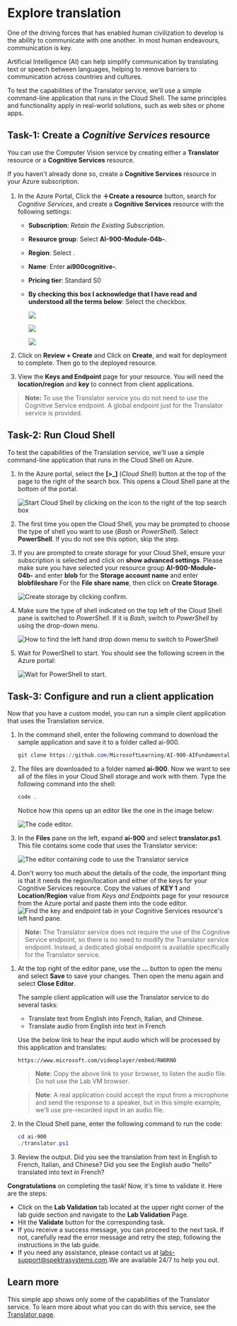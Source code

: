 # Explore translation

One of the driving forces that has enabled human civilization to develop is the ability to communicate with one another. In most human endeavours, communication is key.

Artificial Intelligence (AI) can help simplify communication by translating text or speech between languages, helping to remove barriers to communication across countries and cultures.

To test the capabilities of the Translator service, we'll use a simple command-line application that runs in the Cloud Shell. The same principles and functionality apply in real-world solutions, such as web sites or phone apps.

## Task-1: Create a *Cognitive Services* resource

You can use the Computer Vision service by creating either a **Translator** resource or a **Cognitive Services** resource.

If you haven't already done so, create a **Cognitive Services** resource in your Azure subscription.

1. In the Azure Portal, Click the **&#65291;Create a resource** button, search for *Cognitive Services*, and create a **Cognitive Services** resource with the following settings:
    - **Subscription**: *Retain the Existing Subscription*.
    - **Resource group**: Select **AI-900-Module-04b-<inject key="DeploymentID" enableCopy="false"/>**.
    - **Region**: Select **<inject key="location" enableCopy="false"/>**.
    - **Name**: Enter **ai900cognitive-<inject key="DeploymentID" enableCopy="false"/>**.
    - **Pricing tier**: Standard S0
    - **By checking this box I acknowledge that I have read and understood all the terms below**: Select the checkbox.
    
      ![](media/read-text-computer-vision/lab3d-1.png)
    
      ![](media/read-text-computer-vision/lab3d-2.png)
    
      ![](media/read-text-computer-vision/lab3d-3.png)
    
1. Click on **Review + Create** and Click on **Create**, and wait for deployment to complete. Then go to the deployed resource.

1. View the **Keys and Endpoint** page for your resource. You will need the **location/region** and **key** to connect from client applications.

> **Note:**
> To use the Translator service you do not need to use the Cognitive Service endpoint. A global endpoint just for the Translator service is provided. 

## Task-2: Run Cloud Shell

To test the capabilities of the Translation service, we'll use a simple command-line application that runs in the Cloud Shell on Azure. 

1. In the Azure portal, select the **[>_]** (*Cloud Shell*) button at the top of the page to the right of the search box. This opens a Cloud Shell pane at the bottom of the portal.

    ![Start Cloud Shell by clicking on the icon to the right of the top search box](media/powershell-portal-guide-1.png)

1. The first time you open the Cloud Shell, you may be prompted to choose the type of shell you want to use (*Bash* or *PowerShell*). Select **PowerShell**. If you do not see this option, skip the step.  

1. If you are prompted to create storage for your Cloud Shell, ensure your subscription is selected and click on **show advanced settings**. Please make sure you have selected your resource group **AI-900-Module-04b-<inject key="DeploymentID" enableCopy="false"/>** and enter **blob<inject key="DeploymentID" enableCopy="false"/>** for the **Storage account name** and enter **blobfileshare<inject key="DeploymentID" enableCopy="false"/>** For the **File share name**, then click on **Create Storage**.

    ![Create storage by clicking confirm.](media/translate-text-and-speech/create-a-storage.png)

1. Make sure the type of shell indicated on the top left of the Cloud Shell pane is switched to *PowerShell*. If it is *Bash*, switch to *PowerShell* by using the drop-down menu. 

    ![How to find the left hand drop down menu to switch to PowerShell](media/powershell-portal-guide-3.png) 

1. Wait for PowerShell to start. You should see the following screen in the Azure portal:  

    ![Wait for PowerShell to start.](media/powershell-prompt.png)

## Task-3: Configure and run a client application

Now that you have a custom model, you can run a simple client application that uses the Translation service.

1. In the command shell, enter the following command to download the sample application and save it to a folder called ai-900.

    ```PowerShell
    git clone https://github.com/MicrosoftLearning/AI-900-AIFundamentals ai-900
    ```

1. The files are downloaded to a folder named **ai-900**. Now we want to see all of the files in your Cloud Shell storage and work with them. Type the following command into the shell: 

     ```PowerShell
    code .
    ```

    Notice how this opens up an editor like the one in the image below: 

    ![The code editor.](media/powershell-portal-guide-4.png)

1. In the **Files** pane on the left, expand **ai-900** and select **translator.ps1**. This file contains some code that uses the Translator service:

    ![The editor containing code to use the Translator service](media/translate-code-4b.png)

1. Don't worry too much about the details of the code, the important thing is that it needs the region/location and either of the keys for your Cognitive Services resource. Copy the values of **KEY 1** and **Location/Region** value from *Keys and Endpoints* page for your resource from the Azure portal and paste them into the code editor.
     ![Find the key and endpoint tab in your Cognitive Services resource's left hand pane.](media/lab4b-1.png)

> **Note:**
> The Translator service does not require the use of the Cognitive Service endpoint, so there is no need to modify the Translator service endpoint. Instead, a dedicated global endpoint is available specifically for the Translator service. 

1. At the top right of the editor pane, use the **...** button to open the menu and select **Save** to save your changes. Then open the menu again and select **Close Editor**.

    The sample client application will use the Translator service to do several tasks:
    - Translate text from English into French, Italian, and Chinese.
    - Translate audio from English into text in French

    Use the below link to hear the input audio which will be processed by this application and translates:
   
       https://www.microsoft.com/videoplayer/embed/RWORN0

    >**Note**: Copy the above link to your browser, to listen the audio file. Do not use the Lab VM browser.

    >**Note**: A real application could accept the input from a microphone and send the response to a speaker, but in this simple example, we'll use pre-recorded input in an audio file.
    
1. In the Cloud Shell pane, enter the following command to run the code:

    ```PowerShell
    cd ai-900
    ./translator.ps1
    ```

1. Review the output. Did you see the translation from text in English to French, Italian, and Chinese?  Did you see the English audio "hello" translated into text in French?


**Congratulations** on completing the task! Now, it's time to validate it. Here are the steps:

   - Click on the **Lab Validation** tab located at the upper right corner of the lab guide section and navigate to the **Lab Validation** Page.
   - Hit the **Validate** button for the corresponding task.
   - If you receive a success message, you can proceed to the next task. If not, carefully read the error message and retry the step, following the instructions in the lab guide.
   - If you need any assistance, please contact us at [labs-support@spektrasystems.com](labs-support@spektrasystems.com).We are available 24/7 to help you out.

## Learn more

This simple app shows only some of the capabilities of the Translator service. To learn more about what you can do with this service, see the [Translator page](https://docs.microsoft.com/azure/cognitive-services/translator/translator-overview).
